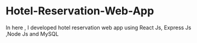 # Hotel-Reservation-Web-App
In here , I developed hotel reservation web app using React Js, Express Js ,Node Js and MySQL
